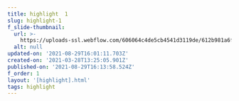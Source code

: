 ```yaml
---
title: highlight  1
slug: highlight-1
f_slide-thumbnail:
  url: >-
    https://uploads-ssl.webflow.com/606064c4de5cb4541d3119de/612b981a6f6663e22237fb3a_DJI_0269.jpg
  alt: null
updated-on: '2021-08-29T16:01:11.703Z'
created-on: '2021-03-28T13:25:05.901Z'
published-on: '2021-08-29T16:13:58.524Z'
f_order: 1
layout: '[highlight].html'
tags: highlight
---
```



